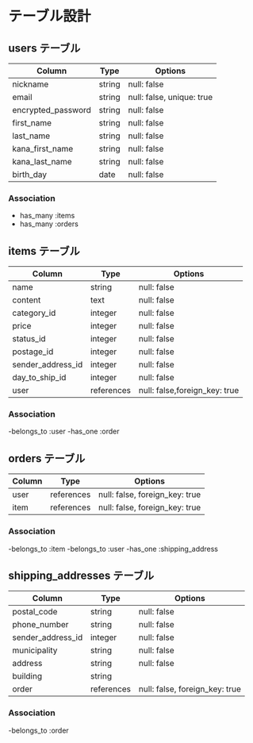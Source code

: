# テーブル設計

## users テーブル

| Column                          | Type    | Options     |
| ------------------------------- | ------  | ----------- |
| nickname                        | string  | null: false |
| email                           | string  | null: false, unique: true |
| encrypted_password              | string  | null: false |
| first_name                      | string  | null: false |
| last_name                       | string  | null: false |
| kana_first_name                 | string  | null: false |
| kana_last_name                  | string  | null: false |
| birth_day                       | date    | null: false |


### Association

- has_many :items
- has_many :orders



## items テーブル

| Column            | Type       | Options     |
| ----------------- | -------    | ----------- |
| name              | string     | null: false |
| content           | text       | null: false |
| category_id       | integer    | null: false |
| price             | integer    | null: false |
| status_id         | integer    | null: false |
| postage_id        | integer    | null: false |
| sender_address_id | integer    | null: false |
| day_to_ship_id    | integer    | null: false |
| user              | references | null: false,foreign_key: true |


### Association

-belongs_to :user
-has_one :order



## orders テーブル

| Column | Type       | Options                        |
| ------ | ---------- | ------------------------------ |
| user   | references | null: false, foreign_key: true |
| item   | references | null: false, foreign_key: true |


### Association

-belongs_to :item
-belongs_to :user
-has_one :shipping_address


## shipping_addresses テーブル

| Column              | Type       | Options                        |
| ------------------- | ---------- | ------------------------------ |
| postal_code         | string     | null: false                    |
| phone_number        | string     | null: false                    |
| sender_address_id   | integer    | null: false                    |
| municipality        | string     | null: false                    |
| address             | string     | null: false                    |
| building            | string     |                                |
| order               | references | null: false, foreign_key: true |

### Association

-belongs_to :order